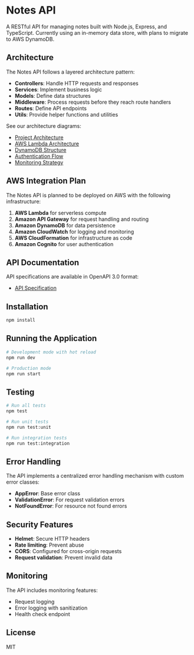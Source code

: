 # Notes API

A RESTful API for managing notes built with Node.js, Express, and TypeScript. Currently using an in-memory data store, with plans to migrate to AWS DynamoDB.

## Architecture

The Notes API follows a layered architecture pattern:

- **Controllers**: Handle HTTP requests and responses
- **Services**: Implement business logic
- **Models**: Define data structures
- **Middleware**: Process requests before they reach route handlers
- **Routes**: Define API endpoints
- **Utils**: Provide helper functions and utilities

See our architecture diagrams:

- [Project Architecture](docs/diagrams/project-architecture.mmd)
- [AWS Lambda Architecture](docs/diagrams/aws-architecture.mmd)
- [DynamoDB Structure](docs/diagrams/dynamodb-structure.mmd)
- [Authentication Flow](docs/diagrams/authentication-flow.mmd)
- [Monitoring Strategy](docs/diagrams/monitoring-strategy.mmd)

## AWS Integration Plan

The Notes API is planned to be deployed on AWS with the following infrastructure:

1. **AWS Lambda** for serverless compute
2. **Amazon API Gateway** for request handling and routing
3. **Amazon DynamoDB** for data persistence
4. **Amazon CloudWatch** for logging and monitoring
5. **AWS CloudFormation** for infrastructure as code
6. **Amazon Cognito** for user authentication

## API Documentation

API specifications are available in OpenAPI 3.0 format:

- [API Specification](docs/api-spec.yaml)

## Installation

```bash
npm install
```

## Running the Application

```bash
# Development mode with hot reload
npm run dev

# Production mode
npm run start
```

## Testing

```bash
# Run all tests
npm test

# Run unit tests
npm run test:unit

# Run integration tests
npm run test:integration
```

## Error Handling

The API implements a centralized error handling mechanism with custom error classes:

- **AppError**: Base error class
- **ValidationError**: For request validation errors
- **NotFoundError**: For resource not found errors

## Security Features

- **Helmet**: Secure HTTP headers
- **Rate limiting**: Prevent abuse
- **CORS**: Configured for cross-origin requests
- **Request validation**: Prevent invalid data

## Monitoring

The API includes monitoring features:

- Request logging
- Error logging with sanitization
- Health check endpoint

## License

MIT
